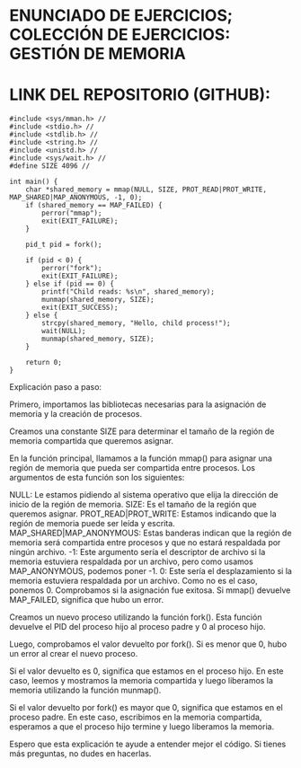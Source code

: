 # ENUNCIADO DE EJERCICIOS; COLECCIÓN DE EJERCICIOS: GESTIÓN DE MEMORIA
# LINK DEL REPOSITORIO (GITHUB): 


```
#include <sys/mman.h> //
#include <stdio.h> //
#include <stdlib.h> //
#include <string.h> //
#include <unistd.h> //
#include <sys/wait.h> //
#define SIZE 4096 //

int main() {
    char *shared_memory = mmap(NULL, SIZE, PROT_READ|PROT_WRITE, MAP_SHARED|MAP_ANONYMOUS, -1, 0);
    if (shared_memory == MAP_FAILED) {
        perror("mmap");
        exit(EXIT_FAILURE);
    }
    
    pid_t pid = fork();
    
    if (pid < 0) {
        perror("fork");
        exit(EXIT_FAILURE);
    } else if (pid == 0) {
        printf("Child reads: %s\n", shared_memory);
        munmap(shared_memory, SIZE);
        exit(EXIT_SUCCESS);
    } else {
        strcpy(shared_memory, "Hello, child process!");
        wait(NULL);
        munmap(shared_memory, SIZE);
    }

    return 0;
}
````
Explicación paso a paso:

Primero, importamos las bibliotecas necesarias para la asignación de memoria y la creación de procesos.

Creamos una constante SIZE para determinar el tamaño de la región de memoria compartida que queremos asignar.

En la función principal, llamamos a la función mmap() para asignar una región de memoria que pueda ser compartida entre procesos. Los argumentos de esta función son los siguientes:

NULL: Le estamos pidiendo al sistema operativo que elija la dirección de inicio de la región de memoria.
SIZE: Es el tamaño de la región que queremos asignar.
PROT_READ|PROT_WRITE: Estamos indicando que la región de memoria puede ser leída y escrita.
MAP_SHARED|MAP_ANONYMOUS: Estas banderas indican que la región de memoria será compartida entre procesos y que no estará respaldada por ningún archivo.
-1: Este argumento sería el descriptor de archivo si la memoria estuviera respaldada por un archivo, pero como usamos MAP_ANONYMOUS, podemos poner -1.
0: Este sería el desplazamiento si la memoria estuviera respaldada por un archivo. Como no es el caso, ponemos 0.
Comprobamos si la asignación fue exitosa. Si mmap() devuelve MAP_FAILED, significa que hubo un error.

Creamos un nuevo proceso utilizando la función fork(). Esta función devuelve el PID del proceso hijo al proceso padre y 0 al proceso hijo.

Luego, comprobamos el valor devuelto por fork(). Si es menor que 0, hubo un error al crear el nuevo proceso.

Si el valor devuelto es 0, significa que estamos en el proceso hijo. En este caso, leemos y mostramos la memoria compartida y luego liberamos la memoria utilizando la función munmap().

Si el valor devuelto por fork() es mayor que 0, significa que estamos en el proceso padre. En este caso, escribimos en la memoria compartida, esperamos a que el proceso hijo termine y luego liberamos la memoria.

Espero que esta explicación te ayude a entender mejor el código. Si tienes más preguntas, no dudes en hacerlas.
